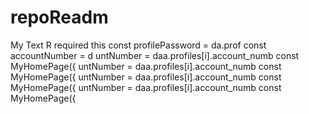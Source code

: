 # repoReadm
My Text R
    required this
        const profilePassword = da.prof
        const accountNumber = d
untNumber = daa.profiles[i].account_numb
  const MyHomePage({
untNumber = daa.profiles[i].account_numb
  const MyHomePage({
untNumber = daa.profiles[i].account_numb
  const MyHomePage({
untNumber = daa.profiles[i].account_numb
  const MyHomePage({

